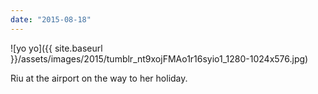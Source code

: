 ```yaml
---
date: "2015-08-18"
---
```


![yo yo]({{ site.baseurl }}/assets/images/2015/tumblr_nt9xojFMAo1r16syio1_1280-1024x576.jpg)

Riu at the airport on the way to her holiday.
